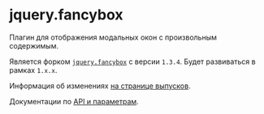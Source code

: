 # jquery.fancybox

Плагин для отображения модальных окон с произвольным содержимым.

Является форком [`jquery.fancybox`](http://fancybox.net/) с версии `1.3.4`.
Будет развиваться в рамках `1.x.x`.

Информация об изменениях [на странице выпусков](https://github.com/samson-int/jquery.fancybox/releases).

Документации по [API и параметрам](api).
